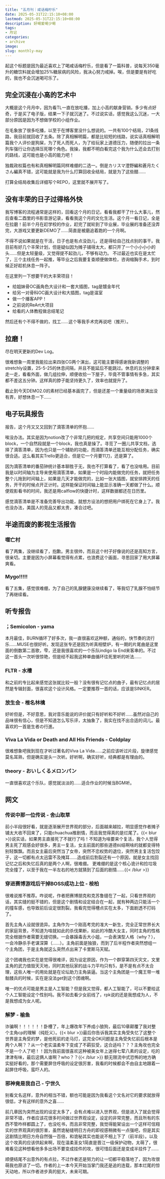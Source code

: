 ```yaml
---
title: "五月刊｜咸话梅柠乐"
date: 2025-05-31T22:15:10+08:00
lastmod: 2025-05-31T22:15:10+08:00
description: 好喝爱喝少喝
tags: 
- 月记
categories: 
- archive
image: 
slug: monthly-may
---
```




起这个标题是因为最近喜欢上了喝咸话梅柠乐，但是看了一篇科普，说每天350毫升的糖饮料就会增加25%糖尿病的风险，我决心努力戒掉。唉，但是要是有好吃的，我也不会沉迷喝可乐了。

## 完全沉浸在小高的艺术中

大概是这个月月中，因为看TL一直在放吃播，加上小高的献身营销，多少有点好奇，于是买了电子版，结果一下子就沉迷了。不过说实话，感觉我这么沉迷，一大部分原因是因为不想做学校的小组作业。

在毛象放了很多吃播，以至于在博客里没什么想说的。一共有100个结局，21条线路，我目前就回收了五条。除了真相解明篇，都是比较短的线路，说实话真相解明篇我个人评价是狗屎，为了死人而死人，为了给玩家上道德压力，随便的拉出一条列车强行让你选择压死哪个角色。我操，我都不明白看完这个我为什么还会去打别的路线，这可能也是小高的能力吧！

独裁政权篇也有和真相解明篇同样难绷的二选一。倒是カリスマ澄野編和蒼月たくさん編真不错，这可能就是我为什么打算回收全结局，就是为了这些醋……

打算全结局收集后详细写个REPO，这里就不展开写了。

## 没有丰荣的日子过得格外快

我写博客的流程通常是这样的，回看这个月的日记，看看我都干了什么大事儿，然后查看二酉里的书影音游记录，看看我这个月的文化生活。这个月一看日记，全是在拉磨！前半个月在赶学校的作业，赶完了就轮到了毕业展，毕业展的准备还没弄完，大游戏又要更新DEMO了……简直是被磨追着跑的一个月啊。

不得不说如果就是在干活，日子也是有点没劲儿，还是得给自己找点别的事干。我目前有好几个丰荣计划，但是疑似因为摊子铺得太大，都只开了一个小小小小的头……但是太轻量级，又觉得提不起劲儿，不够有动力。 不过最近也实在是太忙了，三个主线任务一起推，等毕业之后我要复查顺便做体检，咨询缩胸手术，到时候正好趁机休息一阵子。

在这里列一下想要干的大丰荣项目！
- 给姐妹骨OC画角色大设计和一套大插图，tag是镀金年代
- 给另一对骨科OC画大设计和大插图，tag是温室
- 做一个播客APP！
- 之前说的ReArt大项目
- 给看的人体教程做总结笔记

然后还有个不得不做的，找工……这个等我手术完再说吧（推开）。
## 拉磨！

尽在明天更新的Dev Log。

很难想象一周里我能拉出来四张CG两个演出，这可能主要得感谢我新调整的stretchly设置，25-5-25的休息间隔，并且不能延后不能跳过。休息的五分钟拿来走一走，看看外面，做几组拉伸，顺便收拾一下屋子，毕竟不管事情有多急，其实都不差这五分钟。这样真的脖子能坚持更久了，效率也就提升了。

截止到今天DEMO2.0的素材已经基本画完了，但是还差一个重量级的场景演出没有弄，好想休息一下……
## 电子玩具报告

 报告，这个月又又又回到了滴答清单的怀抱……

唉没办法。其实是因为notion改了个非常几把的规定，共享空间只能用1000个block，一个自然段就是一个block，我也真是操了。寻觅了一圈儿共享文档，选择了滴答清单，因为也只是一个辅助的功能，而滴答清单还能互相分配任务，确实很合适。这么看其实Trello更适合，但是它一个月要11刀，还是算了。

因为滴答清单的番茄钟统计基本聊胜于无，我也不打算看了，看了也没啥用。目前我是以时间轴为主导来使用滴答清单，如果是一个时段内能做完的任务，就把任务整个儿拖到时间轴上，如果是几天才能做完的，比如一张大插图，就安排跨天的任务，开干的时候点开正计时。这样能保证时间轴上能显示准确一天都做了什么。顺便观影看书的时间，我还是用calflow的快捷计时，这样数据都还在日历里。

感觉滴答清单是不准备完善导出功能，就想方设法的想把用户绑死在它身上了。我也没办法，美国人的竞品又都太贵，凑合过吧。
## 半途而废的影视生活报告

### 噬亡村

看了两集，没继续看了，抱歉。男主很帅，而且这个村子好像说的还是高知方言，很亲切。主要是因为小屏幕看觉得有点累，也浪费这个画面，寻思回家了用大屏幕爽看。
### Mygo!!!!!

看了五集，感觉很难绷，为了自己的乳腺健康没继续看了，等我切了乳腺不怕结节了再继续看。
## 听专报告

### ；Semicolon - yama

本月最佳，BURN循环了好多次，我一直很喜欢这种额，通俗的，快节奏的流行乐……MUSE也很好听。发现这张专还是因为听真相壁炉，有一期的片尾曲是这里面的倒数第二首歌，雫，还是我很喜欢的一个乐队indigo la End来客串的。不过这一首头一次听很惊艳，但是经不起我这种单曲循环往死里听的听法……
### FLTR - 水槽

和之前的专比起来感觉这张就比较一般？没有很有记忆点的曲子，最有记忆点的居然是专辑封面，很喜欢这个设计风格。一定要推荐一首的话，应该是SINKER。
### 放生会 - 椎名林檎

好听但是，不好意思，我对音乐能说的评价就只有好听和不好听……虽然对自己的品味很有信心，但是不知道怎么写乐评，太抽象了，我实在找不出合适的词儿。最喜欢的一首是生者の行進。
### Viva La Vida or Death and All His Friends - Coldplay

很难想象吧我到现在才听过著名的Viva La Vida……之前应该听过片段，旋律感觉莫名耳熟，但是确实是头一次听。好听啊，确实好听，经典都是有理由的。

### theory - おいしくるメロンパン

一直很喜欢这个乐队，感觉就淡淡的……适合作业的时候当BGM听。

## 网文

### 传说中那一位传说 - 舍山取草

前小半段很好看，就是逐渐展开世界观的部分，后面越来越拉，明显感觉作者摊子铺太大收不回来了，只能chuachua推剧情，而且我觉得真的是烂尾了。{{< blur >}}说实话，如果男主直接死了不就行了吗！不知道为啥要来个复活，我个人觉得男主死了观感会好很多，男主一复活，女主前面的那些道德纠结啊啥的就都变得特别轻飘飘。而且女主最后突然当了女帝，突然不恋权势的退位，突然男主复活包饺子，这一切都有点太迅雷不及掩耳……造成前后割裂还有一个原因，就是女主找回记忆之后和失忆后真的是两个人啊，很难绷。 更难绷的是这个核心诡计和捡垃圾完全撞了，以至于我在一半左右的地方就猜到了后面的剧情……{{< /blur >}}

### 穿进赛博游戏后干掉BOSS成功上位 - 桉柏

很难说推不推荐。咋说呢，作者把赛博朋克和克苏鲁缝在了一起，只看世界观的话，其实缝的挺不错的，但是这个剧情和设定结合在一起，就有种两边只能活一个的撞车感，也导致前后设定很割裂。我看完觉得槽点实在太多，下面剧透不打码了。

首先主角人设就很诡异。主角作为一个刚高考完的准大一新生，完全正常世界长大的家庭背景，不知道为啥就如此的杀伐果断，如此的冷酷大女主，同时主角的性格完全根据作者需要无缝切换。一会暴躁毒舌大小姐，一会表演型人格（why？），一会冷静杀手老谋深算（……）。主角前面是独狼，而到了后半程作者突然想组一个主角团，于是主角就这么突然点出来了卡里斯马天赋。

这个团魂我也实在是觉得很难评，因为设定原因，作为一个群穿第四天灾文，文里主角的武力值毁天灭地，同时其他玩家的战斗力平均只有5，是不是有点不太合理，这些人唯一的用处就是在论坛助力主角装逼。当这个主角团是一个魔王带一堆骷髅兵的时候，实在是没法get到这个团魂啊。

唯一的优点可能是男主是人工智能？但是我又觉得，都人工智能了，可以不要给这个人工智能设定个性别吗。我不如去看少女前线了，rpk说的还是我想成为人，不是我想成为女人呢。

### 解梦 - 榆鱼

诈骗啊！！！！！！卧槽了，年上爆改年下养成小狼狗，最后10章颠覆了我对整个主角cp的理解（纯贬义）。{{< blur >}}最后你告诉我其实主角受失忆了这整个世界是主角受的梦，是他死前的走马灯，这完全OK问题是主角受失忆前后根本是两个人啊？？从一个老实温柔年下变成了不羁狂受，这合适吗？？？主角攻也完全不是一个人了吧！！因为我前面很喜欢这种被美女年上迷得七荤八素的设定，吃的津津有味，最后这俩人谁啊？who？？{{< /blur >}} 额无限流中式恐怖的地方确实挺好看的，那个需要屏住呼吸的设定很厉害，我看的时候都会不由自主地跟着一起屏住呼吸，蛮吓人的。
### 邪神竟是我自己 - 宁世久

别看文名这样，意外的相当不错，额也可能是因为我看这个文名对它的要求就放得很低，才有这样的意外之喜……

前几章因为突然出现的设定太多了，会有点难以进入世界观，但是进入了就会觉得非常不错，作者应该花很多时间做过世界观设定，设定的非常完整，而且所有的东西不管咋样都圆上了，也没吃书，而且非常完整，我觉得能架设出一个这样可信翔实的世界观真的很厉害，虽然诡秘缝明日方舟的即视感稍微有一点强吧，但是其实这剧情比明日方舟自然强一百倍，和诡秘其实也能说不相上下了（前半段）。以及这个攻真的应该供起来啊，现在温柔圣女1简直是晋江一级保护动物，太萌了，很难看见这种想看他多多出场不要变成挂件的攻，很可惜后面还是变成半挂件了……

顺便结尾不出意外的有点拉，不过作者还是努力的让一切都平稳落地了，因为攻很萌我也原谅了一切。作者的上一本今天开始当掌门我还是追的连载，那本烂尾的惊天动地，所以作者进步真的挺大，未来可期。